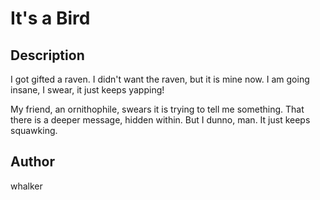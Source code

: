 # It's a Bird

## Description

I got gifted a raven. I didn't want the raven, but it is mine now. I am going insane, I swear, it just keeps yapping!

My friend, an ornithophile, swears it is trying to tell me something. That there is a deeper message, hidden within. But I dunno, man. It just keeps squawking. 

## Author
whalker
